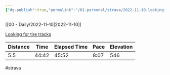```yaml
---
{"dg-publish":true,"permalink":"/01-personal/strava/2022-11-10-looking-for-tire-tracks/"}
---
```



[[00 - Daily/2022-11-10\|2022-11-10]]

[Looking for tire tracks](https://www.strava.com/activities/8099089518)

| Distance | Time  | Elapsed Time | Pace | Elevation |
| -------- | ----- | ------------ | ---- | --------- |
| 5.5      | 44:42 | 45:52        | 8:07 | 546       |




#strava
